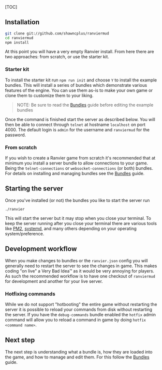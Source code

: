 [TOC]

## Installation

```sh
git clone git://github.com/shawncplus/ranviermud
cd ranviermud
npm install
```

At this point you will have a very empty Ranvier install. From here there are two approaches: from scratch, or use the
starter kit.

### Starter kit

To install the starter kit run `npm run init` and choose `Y` to install the example bundles. This will install a series
of bundles which demonstrate various features of the engine. You can use them as-is to make your own game or clone them
to customize them to your liking.

> NOTE: Be sure to read the [Bundles](extending/bundles.md) guide before editing the example bundles

Once the command is finished start the server as described below. You will then be able to connect through `telnet`
at hostname `localhost` on port 4000. The default login is `admin` for the username and `ranviermud` for the password.

### From scratch

If you wish to create a Ranvier game from scratch it's recommended that at minimum you install a server bundle to
allow connections to your game. Being the `telnet-connections` or `websocket-connections` (or both) bundles. For details
on installing and managing bundles see the [Bundles](extending/bundles.md) guide.

## Starting the server

Once you've installed (or not) the bundles you like to start the server run

```
./ranvier
```

This will start the server but it may stop when you close your terminal. To keep the server running after you close your
terminal there are various tools like [PM2](http://pm2.keymetrics.io/),
[systemd](https://nodesource.com/blog/running-your-node-js-app-with-systemd-part-1/), and many others depending on your
operating system/preference.

## Development workflow

When you make changes to bundles or the `ranvier.json` config you will generally need to restart the server to see the
changes in game. This makes coding "on live" a Very Bad Idea&trade; as it would be very annoying for players. As such
the recommended workflow is to have one checkout of `ranviermud` for development and another for your live server.

### Hotfixing commands

While we do not support "hotbooting" the entire game without restarting the server it is possible to reload your
commands from disk without restarting the server. If you have the `debug-commands` bundle enabled the `hotfix`
admin command will allow you to reload a command in game by doing `hotfix <command name>`.


## Next step

The next step is understanding what a bundle is, how they are loaded into the game, and how to manage and edit them. For
this follow the [Bundles](extending/bundles.md) guide.
